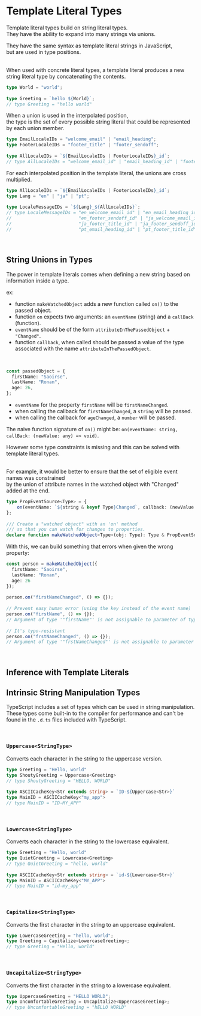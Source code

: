 # Template Literal Types

Template literal types build on string literal types.  
They have the ability to expand into many strings via unions.  

They have the same syntax as template literal strings in JavaScript,  
but are used in type positions.  
<br/>

When used with concrete literal types, a template literal produces a new string literal type by concatenating the contents.  

```ts
type World = "world";
 
type Greeting = `hello ${World}`;
// type Greeting = "hello world"
```

When a union is used in the interpolated position,  
the type is the set of every possible string literal that could be represented by each union member.  

```ts
type EmailLocaleIDs = "welcome_email" | "email_heading";
type FooterLocaleIDs = "footer_title" | "footer_sendoff";
 
type AllLocaleIDs = `${EmailLocaleIDs | FooterLocaleIDs}_id`;
// type AllLocaleIDs = "welcome_email_id" | "email_heading_id" | "footer_title_id" | "footer_sendoff_id"
```

For each interpolated position in the template literal, the unions are cross multiplied.  

```ts
type AllLocaleIDs = `${EmailLocaleIDs | FooterLocaleIDs}_id`;
type Lang = "en" | "ja" | "pt";
 
type LocaleMessageIDs = `${Lang}_${AllLocaleIDs}`;
// type LocaleMessageIDs = "en_welcome_email_id" | "en_email_heading_id" | "en_footer_title_id" | 
//                         "en_footer_sendoff_id" | "ja_welcome_email_id" | "ja_email_heading_id" | 
//                         "ja_footer_title_id" | "ja_footer_sendoff_id" | "pt_welcome_email_id" | 
//                         "pt_email_heading_id" | "pt_footer_title_id" | "pt_footer_sendoff_id"
```
<br/>

## String Unions in Types

The power in template literals comes when defining a new string based on information inside a type.

ex: 
- function `makeWatchedObject` adds a new function called `on()` to the passed object.  
- function `on` expects two arguments: an `eventName` (string) and a `callBack` (function).  
- `eventName` should be of the form `attributeInThePassedObject` + `"Changed"`.  
- function `callback`, when called should be passed a value of the type associated with the name `attributeInThePassedObject`.  

<br/>

```ts
const passedObject = {
  firstName: "Saoirse",
  lastName: "Ronan",
  age: 26,
};
```

- `eventName` for the property `firstName` will be `firstNameChanged`.  
- when calling the callback for `firstNameChanged`, a `string` will be passed.  
- when calling the callback for `ageChanged`, a `number` will be passed.  

The naive function signature of `on()` might be: `on(eventName: string, callBack: (newValue: any) => void)`.  

However some type constraints is missing and this can be solved with template literal types.  

<br/>
For example, it would be better to ensure that the set of eligible event names was constrained  <br/>
by the union of attribute names in the watched object with "Changed" added at the end.  

```ts
type PropEventSource<Type> = {
    on(eventName: `${string & keyof Type}Changed`, callback: (newValue: any) => void): void;
};
 
/// Create a "watched object" with an 'on' method
/// so that you can watch for changes to properties.
declare function makeWatchedObject<Type>(obj: Type): Type & PropEventSource<Type>;
```

With this, we can build something that errors when given the wrong property:

```ts
const person = makeWatchedObject({
  firstName: "Saoirse",
  lastName: "Ronan",
  age: 26
});
 
person.on("firstNameChanged", () => {});
 
// Prevent easy human error (using the key instead of the event name)
person.on("firstName", () => {});
// Argument of type '"firstName"' is not assignable to parameter of type '"firstNameChanged" | "lastNameChanged" | "ageChanged"'.
 
// It's typo-resistant
person.on("frstNameChanged", () => {});
// Argument of type '"frstNameChanged"' is not assignable to parameter of type '"firstNameChanged" | "lastNameChanged" | "ageChanged"'.
```

<br/>

## Inference with Template Literals










## Intrinsic String Manipulation Types

TypeScript includes a set of types which can be used in string manipulation.  
These types come built-in to the compiler for performance and can't be found in the `.d.ts` files included with TypeScript.  

<br/>

### `Uppercase<StringType>`

Converts each character in the string to the uppercase version.  

```ts
type Greeting = "Hello, world"
type ShoutyGreeting = Uppercase<Greeting>
// type ShoutyGreeting = "HELLO, WORLD"
 
type ASCIICacheKey<Str extends string> = `ID-${Uppercase<Str>}`
type MainID = ASCIICacheKey<"my_app">
// type MainID = "ID-MY_APP"
```

<br/>

### `Lowercase<StringType>`

Converts each character in the string to the lowercase equivalent.  

```ts
type Greeting = "Hello, world"
type QuietGreeting = Lowercase<Greeting>
// type QuietGreeting = "hello, world"
 
type ASCIICacheKey<Str extends string> = `id-${Lowercase<Str>}`
type MainID = ASCIICacheKey<"MY_APP">
// type MainID = "id-my_app"
```

<br/>

### `Capitalize<StringType>`

Converts the first character in the string to an uppercase equivalent.  

```ts
type LowercaseGreeting = "hello, world";
type Greeting = Capitalize<LowercaseGreeting>;
// type Greeting = "Hello, world"
```

<br/>

### `Uncapitalize<StringType>`

Converts the first character in the string to a lowercase equivalent.  

```ts
type UppercaseGreeting = "HELLO WORLD";
type UncomfortableGreeting = Uncapitalize<UppercaseGreeting>;
// type UncomfortableGreeting = "hELLO WORLD"
```




